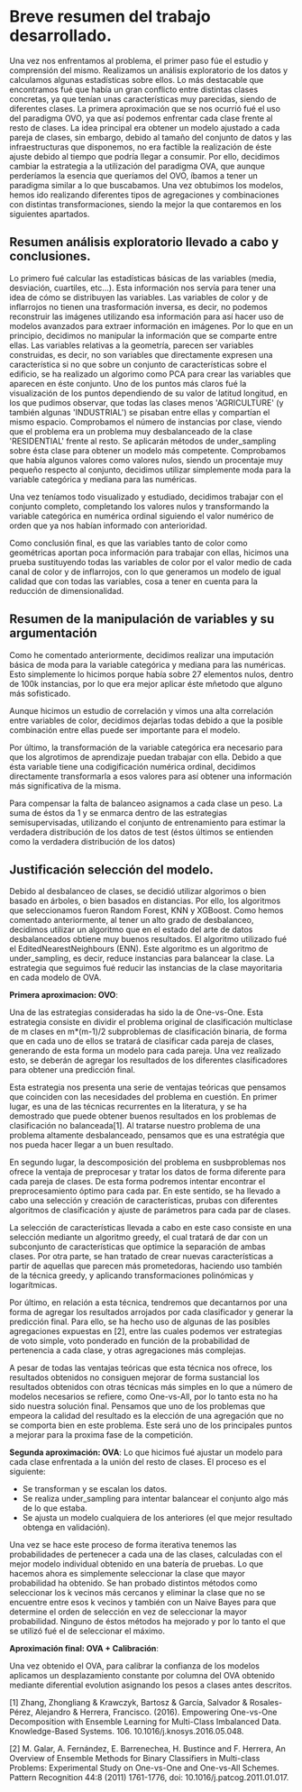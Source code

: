 # Breve resumen del trabajo desarrollado.

Una vez nos enfrentamos al problema, el primer paso fúe el estudio y comprensión del mismo. Realizamos un análisis exploratorio de los datos y calculamos algunas estadísticas sobre ellos. Lo más destacable que encontramos fué que había un gran conflicto entre distintas clases concretas, ya que tenían unas características muy parecidas, siendo de diferentes clases. La primera aproximación que se nos ocurrió fué el uso del paradigma OVO, ya que así podemos enfrentar cada clase frente al resto de clases. La idea principal era obtener un modelo ajustado a cada pareja de clases, sin embargo, debido al tamaño del conjunto de datos y las infraestructuras que disponemos, no era factible la realización de éste ajuste debido al tiempo que podría llegar a consumir. Por ello, decidimos cambiar la estrategia a la utilización del paradigma OVA, que aunque perderíamos la esencia que queríamos del OVO, íbamos a tener un paradigma similar a lo que buscabamos. Una vez obtubimos los modelos, hemos ido realizando diferentes tipos de agregaciones y combinaciones con distintas transformaciones, siendo la mejor la que contaremos en los siguientes apartados.

## Resumen análisis exploratorio llevado a cabo y conclusiones.
Lo primero fué calcular las estadísticas básicas de las variables (media, desviación, cuartiles, etc...). Esta información nos servía para tener una idea de cómo se distribuyen las variables. Las variables de color y de inflarrojos no tienen una trasformación inversa, es decir, no podemos reconstruir las imágenes utilizando esa información para así hacer uso de modelos avanzados para extraer información en imágenes. Por lo que en un principio, decidimos no manipular la información que se comparte entre ellas. Las variables relativas a la geometría, parecen ser variables construidas, es decir, no son variables que directamente expresen una característica si no que sobre un conjunto de características sobre el edificio, se ha realizado un algorimo como PCA para crear las variables que aparecen en éste conjunto. Uno de los puntos más claros fué la visualización de los puntos dependiendo de su valor de latitud longitud, en los que pudimos observar, que todas las clases menos 'AGRICULTURE' (y también algunas 'INDUSTRIAL') se pisaban entre ellas y compartían el mismo espacio. Comprobamos el número de instancias por clase, viendo que el problema era un problema muy desbalanceado de la clase 'RESIDENTIAL' frente al resto. Se aplicarán métodos de under_sampling sobre ésta clase para obtener un modelo más competente. Comprobamos que había algunos valores como valores nulos, siendo un procentaje muy pequeño respecto al conjunto, decidimos utilizar simplemente moda para la variable categórica y mediana para las numéricas.

Una vez teníamos todo visualizado y estudiado, decidimos trabajar con el conjunto completo, completando los valores nulos y transformando la variable categórica en numérica ordinal siguiendo el valor numérico de orden que ya nos habían informado con anterioridad.

Como conclusión final, es que las variables tanto de color como geométricas aportan poca información para trabajar con ellas, hicimos una prueba sustituyendo todas las variables de color por el valor medio de cada canal de color y de inflarrojos, con lo que generamos un modelo de igual calidad que con todas las variables, cosa a tener en cuenta para la reducción de dimensionalidad.

## Resumen de la manipulación de variables y su argumentación
Como he comentado anteriormente, decidimos realizar una imputación básica de moda para la variable categórica y mediana para las numéricas. Esto simplemente lo hicimos porque había sobre 27 elementos nulos, dentro de 100k instancias, por lo que era mejor aplicar éste mñetodo que alguno más sofisticado.

Aunque hicimos un estudio de correlación y vimos una alta correlación entre variables de color, decidimos dejarlas todas debido a que la posible combinación entre ellas puede ser importante para el modelo.

Por último, la transformación de la variable categórica era necesario para que los algrotimos de aprendizaje puedan trabajar con ella. Debido a que ésta variable tiene una codigificación numérica ordinal, decidimos directamente transformarla a esos valores para así obtener una información más significativa de la misma.

Para compensar la falta de balanceo asignamos a cada clase un peso. La suma de éstos da 1 y se enmarca dentro de las 
estrategias semisupervisadas, utilizando el conjunto de entrenamiento para estimar la verdadera distribución de los
datos de test (éstos últimos se entienden como la verdadera distribución de los datos) 

## Justificación selección del modelo.
Debido al desbalanceo de clases, se decidió utilizar algorimos o bien basado en árboles, o bien basados en distancias. Por ello, los algoritmos que seleccionamos fueron Random Forest, KNN y XGBoost. Como hemos comentado anteriormente, al tener un alto grado de desbalanceo, decidimos utilizar un algoritmo que en el estado del arte de datos desbalanceados obtiene muy buenos resultados. El algoritmo utilizado fué el EditedNearestNeighbours (ENN). Este algoritmo es un algoritmo de under_sampling, es decir, reduce instancias para balancear la clase. La estrategia que seguimos fué reducir las instancias de la clase mayoritaria en cada modelo de OVA.

**Primera aproximacion: OVO**:

Una de las estrategias consideradas ha sido la de One-vs-One. Esta estrategia consiste en dividir el problema original de clasificación multiclase de m clases en m*(m-1)/2 subproblemas de clasificación binaria, de forma que en cada uno de ellos se tratará de clasificar cada pareja de clases, generando de esta forma un modelo para cada pareja. Una vez realizado esto, se deberán de agregar los resultados de los diferentes clasificadores para obtener una predicción final.

Esta estrategia nos presenta una serie de ventajas teóricas que pensamos que coinciden con las necesidades del problema en cuestión. En primer lugar, es una de las técnicas recurrentes en la literatura, y se ha demostrado que puede obtener buenos resultados en los problemas de clasificación no balanceada[1]. Al tratarse nuestro problema de una problema altamente desbalanceado, pensamos que es una estratégia que nos pueda hacer llegar a un buen resultado.

En segundo lugar, la descomposición del problema en susbproblemas nos ofrece la ventaja de preprocesar y tratar los datos de forma diferente para cada pareja de clases. De esta forma podremos intentar encontrar el preprocesamiento óptimo para cada par. En este sentido, se ha llevado a cabo una selección y creación de características, prubas con diferentes algoritmos de clasificación y ajuste de parámetros para cada par de clases.

La selección de características llevada a cabo en este caso consiste en una selección mediante un algoritmo greedy, el cual tratará de dar con un subconjunto de características que optimice la separación de ambas clases. Por otra parte, se han tratado de crear nuevas características a partir de aquellas que parecen más prometedoras, haciendo uso también de la técnica greedy, y aplicando transformaciones polinómicas y logarítmicas.

Por último, en relación a esta técnica, tendremos que decantarnos por una forma de agregar los resultados arrojados por cada clasificador y generar la predicción final. Para ello, se ha hecho uso de algunas de las posibles agregaciones expuestas en [2], entre las cuales podemos ver estrategias de voto simple, voto ponderado en función de la probabilidad de pertenencia a cada clase, y otras agregaciones más complejas.

A pesar de todas las ventajas teóricas que esta técnica nos ofrece, los resultados obtenidos no consiguen mejorar de forma sustancial los resultados obtenidos con otras técnicas más simples en lo que a número de modelos necesarios se refiere, como One-vs-All, por lo tanto esta no ha sido nuestra solución final. Pensamos que uno de los problemas que empeora la calidad del resultado es la elección de una agregación que no se comporta bien en este problema. Este será uno de los principales puntos a mejorar para la proxima fase de la competición.

**Segunda aproximación: OVA**:
Lo que hicimos fué ajustar un modelo para cada clase enfrentada a la unión del resto de clases. El proceso es el siguiente:
- Se transforman y se escalan los datos.
- Se realiza under_sampling para intentar balancear el conjunto algo más de lo que estaba.
- Se ajusta un modelo cualquiera de los anteriores (el que mejor resultado obtenga en validación).

Una vez se hace este proceso de forma iterativa tenemos las probabilidades de pertenecer a cada una de las clases, calculadas con el mejor modelo individual obtenido en una batería de pruebas. Lo que hacemos ahora es simplemente seleccionar la clase que mayor probabilidad ha obtenido. Se han probado distintos métodos como seleccionar los k vecinos más cercanos y eliminar la clase que no se encuentre entre esos k vecinos y también con un Naive Bayes para que determine el orden de selección en vez de seleccionar la mayor probabilidad. Ninguno de éstos métodos ha mejorado y por lo tanto el que se utilizó fué el de seleccionar el máximo.

**Aproximación final: OVA + Calibración**:

Una vez obtenido el OVA, para calibrar la confianza de los modelos aplicamos un desplazamiento constante por columna 
del OVA obtenido mediante diferential evolution asignando los pesos a clases antes descritos. 



[1] Zhang, Zhongliang & Krawczyk, Bartosz & García, Salvador & Rosales-Pérez, Alejandro & Herrera, Francisco. (2016). Empowering One-vs-One Decomposition with Ensemble Learning for Multi-Class Imbalanced Data. Knowledge-Based Systems. 106. 10.1016/j.knosys.2016.05.048. 

[2] M. Galar, A. Fernández, E. Barrenechea, H. Bustince and F. Herrera, An Overview of Ensemble Methods for Binary Classifiers in Multi-class Problems: Experimental Study on One-vs-One and One-vs-All Schemes. Pattern Recognition 44:8 (2011) 1761-1776, doi: 10.1016/j.patcog.2011.01.017.
